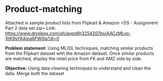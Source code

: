 # Product-matching

Attached is sample product lists from Flipkart & Amazon
<DS - Assignment Part 2 data set.zip>
Link: https://www.dropbox.com/sh/aypq6h3254207bs/AACzMLvo-XtK9sYAAma6FW0la?dl=0

**Problem statement**:
Using ML/DL techniques, matching similar products from the Flipkart dataset with the Amazon dataset. Once similar products are matched, display the retail price from FK and AMZ side by side. 

**Objective:**
Using data cleaning techniques to understand and clean the data.
Merge both the dataset
